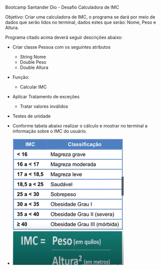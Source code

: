 Bootcamp Santander Dio - Desafio Calculadora de IMC

Objetivo: Criar uma calculadora de IMC, o programa se dará por meio de dados que serão lidos no terminal, dados estes que serão: Nome, Peso e Altura.

Programa citado acima deverá seguir descrições abaixo:

- Criar classe Pessoa com os seguintes atributos
  - String Nome
  - Double Peso
  - Double Altura

- Função: 
  - Calcular IMC

- Aplicar Tratamento de exceções
  - Tratar valores inválidos
- Testes de unidade

- Conforme tabela abaixo realizar o cálculo e mostrar no terminal a informação sobre o IMC do usuário.
- ![Tabela contendo dados sobre IMC](image.png)